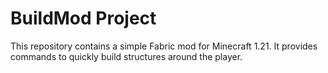 # BuildMod Project

This repository contains a simple Fabric mod for Minecraft 1.21.
It provides commands to quickly build structures around the player.
